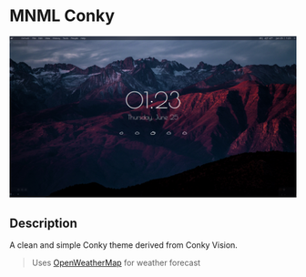 # MNML Conky
![Preview](https://github.com/VaughnValle/demo/blob/master/preview.png)

## Description
A clean and simple Conky theme derived from Conky Vision.
>Uses [OpenWeatherMap](http://openweathermap.org) for weather forecast
